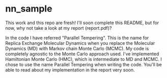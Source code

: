 # nn_sample

This work and this repo are fresh! I'll soon complete this README, but for now, why not take a look at my report (report.pdf)?

In the code I have referred "Parallel Tempering". This is the name for Replica Exchange Molecular Dynamics when you replace the Molecular Dynamics (MD) with Markov chain Monte Carlo (MCMC). My code is completely agnostic to the Monte Carlo approach used. I've implemented Hamiltonian Monte Carlo (HMC), which is intermediate to MD and MCMC. I chose to use the name Parallel Tempering when writing the code. You'll be able to read about my implementation in the report very soon.
